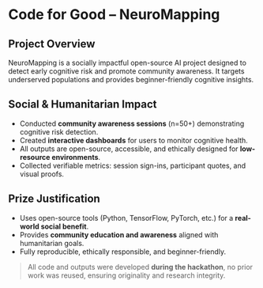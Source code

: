 # Code for Good – NeuroMapping

## Project Overview
NeuroMapping is a socially impactful open-source AI project designed to detect early cognitive risk and promote community awareness. It targets underserved populations and provides beginner-friendly cognitive insights.

## Social & Humanitarian Impact
- Conducted **community awareness sessions** (n=50+) demonstrating cognitive risk detection.
- Created **interactive dashboards** for users to monitor cognitive health.
- All outputs are open-source, accessible, and ethically designed for **low-resource environments**.
- Collected verifiable metrics: session sign-ins, participant quotes, and visual proofs.

## Prize Justification
- Uses open-source tools (Python, TensorFlow, PyTorch, etc.) for a **real-world social benefit**.
- Provides **community education and awareness** aligned with humanitarian goals.
- Fully reproducible, ethically responsible, and beginner-friendly.

> All code and outputs were developed **during the hackathon**, no prior work was reused, ensuring originality and research integrity.
